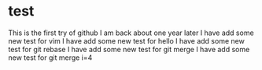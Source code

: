 test
====
This is the first try of github
I am back about one year later
I have add some new test for vim
I have add some new test for hello
I have add some new test for git rebase
I have add some new test for git merge
I have add some new test for git merge
i=4
